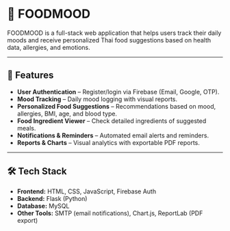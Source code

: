# 🍲 FOODMOOD  

FOODMOOD is a full-stack web application that helps users track their daily moods and receive personalized Thai food suggestions based on health data, allergies, and emotions.  

---

## 🚀 Features  
-  **User Authentication** – Register/login via Firebase (Email, Google, OTP).  
-  **Mood Tracking** – Daily mood logging with visual reports.  
-  **Personalized Food Suggestions** – Recommendations based on mood, allergies, BMI, age, and blood type.  
-  **Food Ingredient Viewer** – Check detailed ingredients of suggested meals.  
-  **Notifications & Reminders** – Automated email alerts and reminders.  
-  **Reports & Charts** – Visual analytics with exportable PDF reports.  

---

## 🛠️ Tech Stack  
- **Frontend:** HTML, CSS, JavaScript, Firebase Auth  
- **Backend:** Flask (Python)  
- **Database:** MySQL  
- **Other Tools:** SMTP (email notifications), Chart.js, ReportLab (PDF export)  
